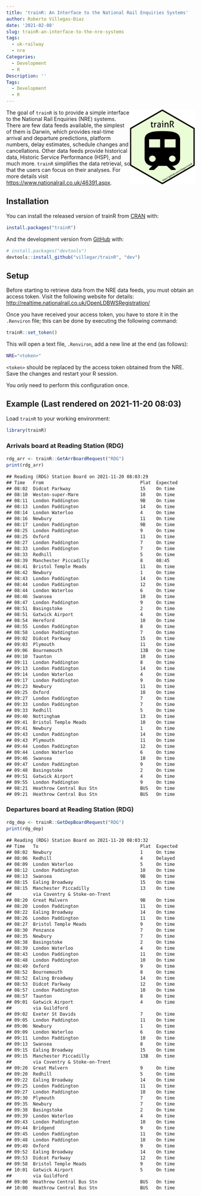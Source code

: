 ```yaml
---
title: 'trainR: An Interface to the National Rail Enquiries Systems'
author: Roberto Villegas-Diaz
date: '2021-02-08'
slug: trainR-an-interface-to-the-nre-systems
tags:
  - uk-railway
  - nre
Categories:
  - Development
  - R
Description: ''
Tags:
  - Development
  - R
---
```


<img src="https://raw.githubusercontent.com/villegar/trainR/main/inst/images/logo.png" alt="logo" align="right" height=200px/>

The goal of `trainR` is to provide a simple interface to the 
National Rail Enquiries (NRE) systems. There are few data feeds 
available, the simplest of them is Darwin, which provides real-time 
arrival and departure predictions, platform numbers, delay estimates, 
schedule changes and cancellations. Other data feeds provide historical 
data, Historic Service Performance (HSP), and much more. `trainR` 
simplifies the data retrieval, so that the users can focus on their 
analyses. For more details visit 
https://www.nationalrail.co.uk/46391.aspx.

## Installation

You can install the released version of trainR from [CRAN](https://CRAN.R-project.org) with:

``` r
install.packages("trainR")
```

And the development version from [GitHub](https://github.com/) with:

``` r
# install.packages("devtools")
devtools::install_github("villegar/trainR", "dev")
```

## Setup
Before starting to retrieve data from the NRE data feeds, you must obtain an access token. 
Visit the following website for details: http://realtime.nationalrail.co.uk/OpenLDBWSRegistration/

Once you have received your access token, you have to store it in the `.Renviron` file; this can be 
done by executing the following command:


```r
trainR::set_token()
```

This will open a text file, `.Renviron`, add a new line at the end (as follows):

```bash
NRE="<token>"
```

`<token>` should be replaced by the access token obtained from the NRE. Save the changes and restart 
your R session.

You only need to perform this configuration once.

## Example (Last rendered on 2021-11-20 08:03)

Load `trainR` to your working environment:

```r
library(trainR)
```

### Arrivals board at Reading Station (RDG)


```r
rdg_arr <- trainR::GetArrBoardRequest("RDG")
print(rdg_arr)
```

```
## Reading (RDG) Station Board on 2021-11-20 08:03:29
## Time   From                                    Plat  Expected
## 08:02  Didcot Parkway                          15    On time
## 08:10  Weston-super-Mare                       10    On time
## 08:11  London Paddington                       9B    On time
## 08:13  London Paddington                       14    On time
## 08:14  London Waterloo                         4     On time
## 08:16  Newbury                                 11    On time
## 08:17  London Paddington                       9B    On time
## 08:25  London Paddington                       9     On time
## 08:25  Oxford                                  11    On time
## 08:27  London Paddington                       7     On time
## 08:33  London Paddington                       7     On time
## 08:33  Redhill                                 5     On time
## 08:39  Manchester Piccadilly                   8     08:45
## 08:41  Bristol Temple Meads                    11    On time
## 08:42  Newbury                                 1     On time
## 08:43  London Paddington                       14    On time
## 08:44  London Paddington                       12    On time
## 08:44  London Waterloo                         6     On time
## 08:46  Swansea                                 10    On time
## 08:47  London Paddington                       9     On time
## 08:51  Basingstoke                             2     On time
## 08:51  Gatwick Airport                         4     On time
## 08:54  Hereford                                10    On time
## 08:55  London Paddington                       8     On time
## 08:58  London Paddington                       7     On time
## 09:02  Didcot Parkway                          15    On time
## 09:03  Plymouth                                11    On time
## 09:06  Bournemouth                             13B   On time
## 09:10  Taunton                                 10    On time
## 09:11  London Paddington                       8     On time
## 09:13  London Paddington                       14    On time
## 09:14  London Waterloo                         4     On time
## 09:17  London Paddington                       9     On time
## 09:23  Newbury                                 11    On time
## 09:25  Oxford                                  10    On time
## 09:27  London Paddington                       7     On time
## 09:33  London Paddington                       7     On time
## 09:33  Redhill                                 5     On time
## 09:40  Nottingham                              13    On time
## 09:41  Bristol Temple Meads                    10    On time
## 09:41  Newbury                                 1     On time
## 09:43  London Paddington                       14    On time
## 09:43  Plymouth                                11    On time
## 09:44  London Paddington                       12    On time
## 09:44  London Waterloo                         6     On time
## 09:46  Swansea                                 10    On time
## 09:47  London Paddington                       9     On time
## 09:48  Basingstoke                             2     On time
## 09:51  Gatwick Airport                         4     On time
## 09:55  London Paddington                       9     On time
## 08:21  Heathrow Central Bus Stn                BUS   On time
## 09:21  Heathrow Central Bus Stn                BUS   On time
```

### Departures board at Reading Station (RDG)


```r
rdg_dep <- trainR::GetDepBoardRequest("RDG")
print(rdg_dep)
```

```
## Reading (RDG) Station Board on 2021-11-20 08:03:32
## Time   To                                      Plat  Expected
## 08:02  Newbury                                 1     On time
## 08:06  Redhill                                 4     Delayed
## 08:09  London Waterloo                         5     On time
## 08:12  London Paddington                       10    On time
## 08:13  Swansea                                 9B    On time
## 08:15  Ealing Broadway                         15    On time
## 08:15  Manchester Piccadilly                   13    On time
##        via Coventry & Stoke-on-Trent           
## 08:20  Great Malvern                           9B    On time
## 08:20  London Paddington                       11    On time
## 08:22  Ealing Broadway                         14    On time
## 08:26  London Paddington                       11    On time
## 08:27  Bristol Temple Meads                    9     On time
## 08:30  Penzance                                7     On time
## 08:35  Newbury                                 7     On time
## 08:38  Basingstoke                             2     On time
## 08:39  London Waterloo                         4     On time
## 08:43  London Paddington                       11    On time
## 08:48  London Paddington                       10    On time
## 08:49  Oxford                                  9     On time
## 08:52  Bournemouth                             8     On time
## 08:52  Ealing Broadway                         14    On time
## 08:53  Didcot Parkway                          12    On time
## 08:57  London Paddington                       10    On time
## 08:57  Taunton                                 8     On time
## 09:01  Gatwick Airport                         4     On time
##        via Guildford                           
## 09:02  Exeter St Davids                        7     On time
## 09:05  London Paddington                       11    On time
## 09:06  Newbury                                 1     On time
## 09:09  London Waterloo                         6     On time
## 09:11  London Paddington                       10    On time
## 09:13  Swansea                                 8     On time
## 09:15  Ealing Broadway                         15    On time
## 09:15  Manchester Piccadilly                   13B   On time
##        via Coventry & Stoke-on-Trent           
## 09:20  Great Malvern                           9     On time
## 09:20  Redhill                                 5     On time
## 09:22  Ealing Broadway                         14    On time
## 09:25  London Paddington                       11    On time
## 09:27  London Paddington                       10    On time
## 09:30  Plymouth                                7     On time
## 09:35  Newbury                                 7     On time
## 09:38  Basingstoke                             2     On time
## 09:39  London Waterloo                         4     On time
## 09:43  London Paddington                       10    On time
## 09:44  Bridgend                                9     On time
## 09:45  London Paddington                       11    On time
## 09:48  London Paddington                       10    On time
## 09:49  Oxford                                  9     On time
## 09:52  Ealing Broadway                         14    On time
## 09:53  Didcot Parkway                          12    On time
## 09:58  Bristol Temple Meads                    9     On time
## 10:01  Gatwick Airport                         5     On time
##        via Guildford                           
## 09:00  Heathrow Central Bus Stn                BUS   On time
## 10:00  Heathrow Central Bus Stn                BUS   On time
```

